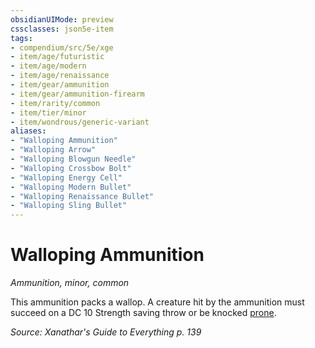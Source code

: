 ```yaml
---
obsidianUIMode: preview
cssclasses: json5e-item
tags:
- compendium/src/5e/xge
- item/age/futuristic
- item/age/modern
- item/age/renaissance
- item/gear/ammunition
- item/gear/ammunition-firearm
- item/rarity/common
- item/tier/minor
- item/wondrous/generic-variant
aliases: 
- "Walloping Ammunition"
- "Walloping Arrow"
- "Walloping Blowgun Needle"
- "Walloping Crossbow Bolt"
- "Walloping Energy Cell"
- "Walloping Modern Bullet"
- "Walloping Renaissance Bullet"
- "Walloping Sling Bullet"
---
```

# Walloping Ammunition
*Ammunition, minor, common*  


 This ammunition packs a wallop. A creature hit by the ammunition must succeed on a DC 10 Strength saving throw or be knocked [prone](/compendium/rules/conditions.md#Prone).

*Source: Xanathar's Guide to Everything p. 139*